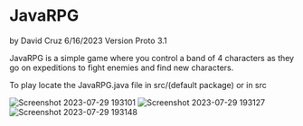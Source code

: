 # JavaRPG

by David Cruz
6/16/2023
Version Proto 3.1

JavaRPG is a simple game where you control a band of 4 characters as they go on expeditions to fight enemies and find new characters.

To play locate the JavaRPG.java file in src/(default package) or in src

![Screenshot 2023-07-29 193101](https://github.com/DavidC320/JavaRPG/assets/92796937/8df30999-7f1a-4fcf-8b71-60a8ad87a5de)
![Screenshot 2023-07-29 193127](https://github.com/DavidC320/JavaRPG/assets/92796937/2b5467bc-1621-4f8f-b065-3dd45eb1336f)
![Screenshot 2023-07-29 193148](https://github.com/DavidC320/JavaRPG/assets/92796937/8e2cebe8-638c-4e62-9db9-8e348f5a45b3)
